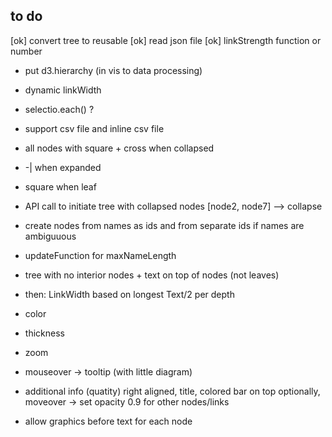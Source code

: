 ## to do
[ok] convert tree to reusable
[ok] read json file
[ok] linkStrength function or number
* put d3.hierarchy (in vis to data processing)
* dynamic linkWidth
* selectio.each() ?
* support csv file and inline csv file
* all nodes with square + cross when collapsed
* -| when expanded
* square when leaf
* API call to initiate tree with collapsed nodes [node2, node7] --> collapse
* create nodes from names as ids and from separate ids if names are ambiguuous
* updateFunction for maxNameLength
* tree with no interior nodes + text on top of nodes (not leaves)
* then: LinkWidth based on longest Text/2 per depth

* color
* thickness
* zoom
* mouseover -> tooltip (with little diagram)
* additional info (quatity) right aligned, title, colored bar on top optionally, moveover -> set opacity 0.9 for other nodes/links
* allow graphics before text for each node